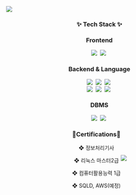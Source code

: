 <img src="https://capsule-render.vercel.app/api?type=wave&color=auto&height=300&section=header&text=SeokHun's%20GitHub&fontSize=90" />

<!--
**mgs06380/mgs06380** is a ✨ _special_ ✨ repository because its README.md (this file) appears on your GitHub profile.

<!--내용 부분-->
<h3 align="center">✨ Tech Stack ✨</h3>
<div align="center">
  <h3 align="center">Frontend</h3>
  <img src="https://img.shields.io/badge/javascript-F7DF1E.svg?style=for-the-badge&logo=javascript&logoColor=20232a" />&nbsp
  <img src="https://img.shields.io/badge/html5-E34F26.svg?style=for-the-badge&logo=html5&logoColor=white" />&nbsp
</div>

<div align="center">
  <h3 align="center">Backend & Language</h3>
  <img src="https://img.shields.io/badge/c-%2300599C.svg?style=for-the-badge&logo=c&logoColor=white"/>&nbsp
  <img src="https://img.shields.io/badge/c++-%2300599C.svg?style=for-the-badge&logo=c%2B%2B&logoColor=white"/>&nbsp
  <img src="https://img.shields.io/badge/c%23-%23239120.svg?style=for-the-badge&logo=csharp&logoColor=white" />&nbsp
  <br/>
  <img src="https://img.shields.io/badge/python-3670A0?style=for-the-badge&logo=python&logoColor=ffdd54" />&nbsp
  <img src="https://img.shields.io/badge/java-007396?style=for-the-badge&logo=OpenJDK&logoColor=white"/>&nbsp
  <img src="https://img.shields.io/badge/Flask-000000?style=for-the-badge&logo=Flask&logoColor=white"/>&nbsp
  
  </div>
  
<div align="center">
  <h3 align="center">DBMS</h3>
  <img src="https://img.shields.io/badge/mysql-4479A1.svg?style=for-the-badge&logo=mysql&logoColor=white"/>&nbsp
  <img src="https://img.shields.io/badge/Microsoft_Access-A4373A?style=for-the-badge&logo=microsoft-access&logoColor=white"/>&nbsp
</div>
<div style="display: flex; align-items: center; justify-content: center;">
  <div>
    <h3 align="center">📌Certifications📌</h3>
    <!-- Add your certifications here -->
    <p align="center">❖ 정보처리기사</p>
    <p align="center">❖ 리눅스 마스터2급</p>
    <p align="center">❖ 컴퓨터활용능력 1급</p>
    <p align="center">❖ SQLD, AWS(예정)</p>
  </div>
  <div>
    <img src="https://github-readme-stats.vercel.app/api/top-langs/?username=anuraghazra&layout=compact"/>
  </div>
</div>
